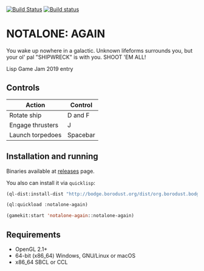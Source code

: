 [![Build Status](https://travis-ci.org/borodust/notalone-again.svg)](https://travis-ci.org/borodust/notalone-again) [![Build status](https://ci.appveyor.com/api/projects/status/v4e7h5m0ibdf6k4n?svg=true)](https://ci.appveyor.com/project/borodust/notalone-again)

# NOTALONE: AGAIN

You wake up nowhere in a galactic. Unknown lifeforms surrounds you, but your ol' pal "SHIPWRECK" is with you. SHOOT 'EM ALL!

Lisp Game Jam 2019 entry

## Controls
| Action  | Control |
|---------|---------|
| Rotate ship  | D and F |
| Engage thrusters | J |
| Launch torpedoes | Spacebar |

## Installation and running

Binaries available at [releases](https://github.com/borodust/notalone-again/releases) page.

You also can install it via `quicklisp`:

```lisp
(ql-dist:install-dist "http://bodge.borodust.org/dist/org.borodust.bodge.testing.txt")

(ql:quickload :notalone-again)

(gamekit:start 'notalone-again::notalone-again)
```

## Requirements

* OpenGL 2.1+
* 64-bit (x86_64) Windows, GNU/Linux or macOS
* x86_64 SBCL or CCL
